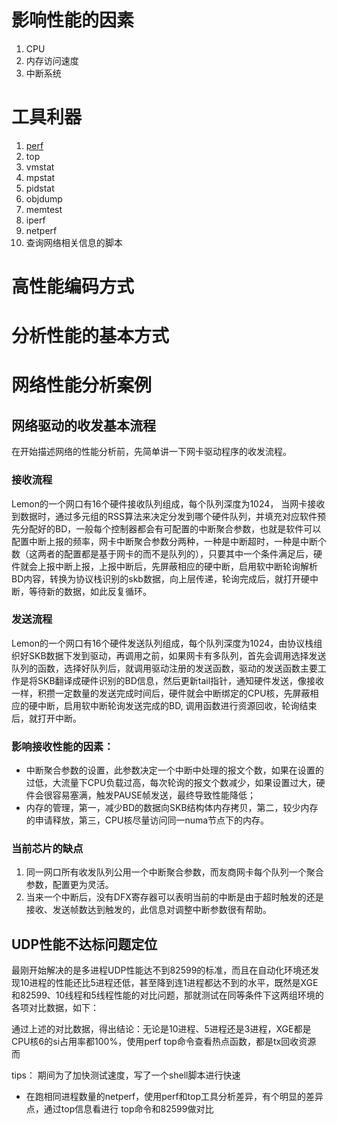# 影响性能的因素

1. CPU
2. 内存访问速度
3. 中断系统

# 工具利器
1. [perf](./tools/perf.md) 
2. top
3. vmstat
4. mpstat
5. pidstat
6. objdump
7. memtest
8. iperf
9. netperf
10. 查询网络相关信息的脚本

# 高性能编码方式


# 分析性能的基本方式



# 网络性能分析案例
## 网络驱动的收发基本流程
在开始描述网络的性能分析前，先简单讲一下网卡驱动程序的收发流程。

### 接收流程
Lemon的一个网口有16个硬件接收队列组成，每个队列深度为1024， 当网卡接收到数据时，通过多元组的RSS算法来决定分发到哪个硬件队列，并填充对应软件预先分配好的BD，一般每个控制器都会有可配置的中断聚合参数，也就是软件可以配置中断上报的频率，网卡中断聚合参数分两种，一种是中断超时，一种是中断个数（这两者的配置都是基于网卡的而不是队列的），只要其中一个条件满足后，硬件就会上报中断上报，上报中断后，先屏蔽相应的硬中断，启用软中断轮询解析BD内容，转换为协议栈识别的skb数据，向上层传递，轮询完成后，就打开硬中断，等待新的数据，如此反复循环。

### 发送流程
Lemon的一个网口有16个硬件发送队列组成，每个队列深度为1024，由协议栈组织好SKB数据下发到驱动，再调用之前，如果网卡有多队列，首先会调用选择发送队列的函数，选择好队列后，就调用驱动注册的发送函数，驱动的发送函数主要工作是将SKB翻译成硬件识别的BD信息，然后更新tail指针，通知硬件发送，像接收一样，积攒一定数量的发送完成时间后，硬件就会中断绑定的CPU核，先屏蔽相应的硬中断，启用软中断轮询发送完成的BD, 调用函数进行资源回收，轮询结束后，就打开中断。

### 影响接收性能的因素：
- 中断聚合参数的设置，此参数决定一个中断中处理的报文个数，如果在设置的过低，大流量下CPU负载过高，每次轮询的报文个数减少，如果设置过大，硬件会很容易塞满，触发PAUSE帧发送，最终导致性能降低；
- 内存的管理，第一，减少BD的数据向SKB结构体内存拷贝，第二，较少内存的申请释放，第三，CPU核尽量访问同一numa节点下的内存。

### 当前芯片的缺点
1. 同一网口所有收发队列公用一个中断聚合参数，而友商网卡每个队列一个聚合参数，配置更为灵活。
2. 当来一个中断后，没有DFX寄存器可以表明当前的中断是由于超时触发的还是接收、发送帧数达到触发的，此信息对调整中断参数很有帮助。

## UDP性能不达标问题定位
最刚开始解决的是多进程UDP性能达不到82599的标准，而且在自动化环境还发现10进程的性能还比5进程还低，甚至降到连1进程都达不到的水平，既然是XGE和82599、10线程和5线程性能的对比问题，那就测试在同等条件下这两组环境的各项对比数据，如下：

通过上述的对比数据，得出结论：无论是10进程、5进程还是3进程，XGE都是CPU核6的si占用率都100%，使用perf top命令查看热点函数，都是tx回收资源 而


tips：
期间为了加快测试速度，写了一个shell脚本进行快速
- 在跑相同进程数量的netperf，使用perf和top工具分析差异，有个明显的差异点，通过top信息看进行  top命令和82599做对比

